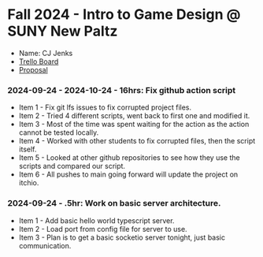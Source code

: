 # Fall 2024 - Intro to Game Design @ SUNY New Paltz
* Name: CJ Jenks
* [Trello Board](https://trello.com/b/6GWgIG7v/danmomo)
* [Proposal](jenks-proposal.pdf)

### 2024-09-24 - 2024-10-24 - 16hrs: Fix github action script
* Item 1 - Fix git lfs issues to fix corrupted project files.
* Item 2 - Tried 4 different scripts, went back to first one and modified it.
* Item 3 - Most of the time was spent waiting for the action as the action cannot be tested locally.
* Item 4 - Worked with other students to fix corrupted files, then the script itself.
* Item 5 - Looked at other github repositories to see how they use the scripts and compared our script.
* Item 6 - All pushes to main going forward will update the project on itchio.

### 2024-09-24 - .5hr: Work on basic server architecture.
* Item 1 - Add basic hello world typescript server.
* Item 2 - Load port from config file for server to use.
* Item 3 - Plan is to get a basic socketio server tonight, just basic communication.